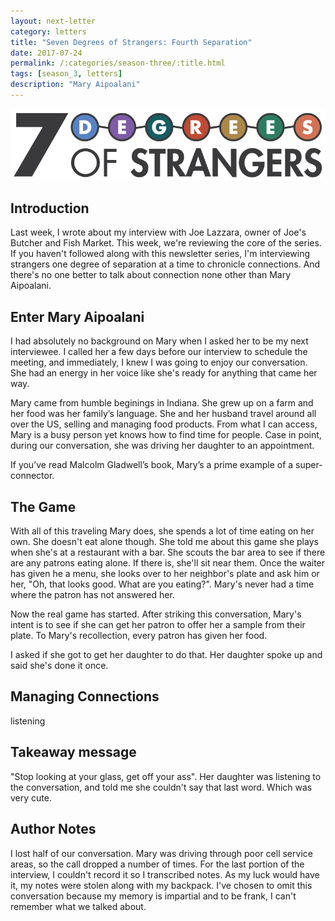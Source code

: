 ```yaml
---
layout: next-letter
category: letters
title: "Seven Degrees of Strangers: Fourth Separation"
date: 2017-07-24
permalink: /:categories/season-three/:title.html
tags: [season_3, letters]
description: "Mary Aipoalani"
---
```


<img src="https://github.com/jermspeaks/jermspeaks.github.io/blob/master/assets/images/7_Degrees_Of_Strangers_Letterhead.png?raw=true" alt="7 Degrees of Strangers Letterhead" width="600" />

## Introduction

Last week, I wrote about my interview with Joe Lazzara, owner of Joe's Butcher and Fish Market. This week, we're reviewing the core of the series. If you haven't followed along with this newsletter series, I'm interviewing strangers one degree of separation at a time to chronicle connections. And there's no one better to talk about connection none other than Mary Aipoalani.

## Enter Mary Aipoalani

I had absolutely no background on Mary when I asked her to be my next interviewee. I called her a few days before our interview to schedule the meeting, and immediately, I knew I was going to enjoy our conversation. She had an energy in her voice like she's ready for anything that came her way.

Mary came from humble beginings in Indiana. She grew up on a farm and her food was her family’s language. She and her husband travel around all over the US, selling and managing food products. From what I can access, Mary is a busy person yet knows how to find time for people. Case in point, during our conversation, she was driving her daughter to an appointment.

If you’ve read Malcolm Gladwell’s book, Mary’s a prime example of a super-connector.

## The Game

With all of this traveling Mary does, she spends a lot of time eating on her own. She doesn't eat alone though. She told me about this game she plays when she's at a restaurant with a bar. She scouts the bar area to see if there are any patrons eating alone. If there is, she'll sit near them. Once the waiter has given he a menu, she looks over to her neighbor's plate and ask him or her, "Oh, that looks good. What are you eating?". Mary's never had a time where the patron has not answered her.

Now the real game has started. After striking this conversation, Mary's intent is to see if she can get her patron to offer her a sample from their plate. To Mary's recollection, every patron has given her food.

I asked if she got to get her daughter to do that. Her daughter spoke up and said she's done it once.

## Managing Connections

listening

## Takeaway message

"Stop looking at your glass, get off your ass". Her daughter was listening to the conversation, and told me she couldn't say that last word. Which was very cute.

## Author Notes

I lost half of our conversation. Mary was driving through poor cell service areas, so the call dropped a number of times. For the last portion of the interview, I couldn't record it so I transcribed notes. As my luck would have it, my notes were stolen along with my backpack. I've chosen to omit this conversation because my memory is impartial and to be frank, I can't remember what we talked about.
